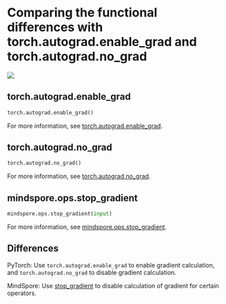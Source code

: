 # Comparing the functional differences with torch.autograd.enable_grad and torch.autograd.no_grad

<a href="https://gitee.com/mindspore/docs/blob/r1.6/docs/mindspore/migration_guide/source_en/api_mapping/pytorch_diff/stop_gradient.md" target="_blank"><img src="https://gitee.com/mindspore/docs/raw/r1.6/resource/_static/logo_source_en.png"></a>

## torch.autograd.enable_grad

```python
torch.autograd.enable_grad()
```

For more information, see [torch.autograd.enable_grad](https://pytorch.org/docs/1.5.0/autograd.html#torch.autograd.enable_grad).

## torch.autograd.no_grad

```python
torch.autograd.no_grad()
```

For more information, see [torch.autograd.no_grad](https://pytorch.org/docs/1.5.0/autograd.html#torch.autograd.no_grad).

## mindspore.ops.stop_gradient

```python
mindspore.ops.stop_gradient(input)
```

For more information, see [mindspore.ops.stop_gradient](https://www.mindspore.cn/tutorials/en/r1.6/autograd.html#stop-gradient).

## Differences

PyTorch: Use `torch.autograd.enable_grad` to enable gradient calculation, and `torch.autograd.no_grad` to disable gradient calculation.

MindSpore: Use [stop_gradient](https://www.mindspore.cn/tutorials/en/r1.6/autograd.html#stop-gradient) to disable calculation of gradient for certain operators.
